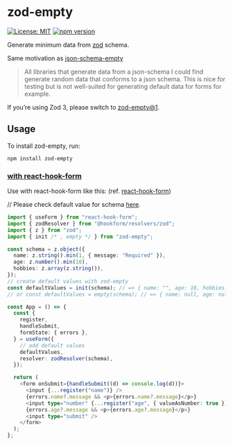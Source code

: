 # zod-empty

[![License: MIT](https://img.shields.io/badge/License-MIT-yellow.svg)](https://opensource.org/licenses/MIT)
[![npm version](https://badge.fury.io/js/zod-empty.svg)](https://badge.fury.io/js/zod-empty)

Generate minimum data from [zod](https://github.com/colinhacks/zod) schema.

Same motivation as [json-schema-empty](https://github.com/romeovs/json-schema-empty)

> All libraries that generate data from a json-schema I could find generate random data that conforms to a json schema. This is nice for testing but is not well-suited for generating default data for forms for example.

If you’re using Zod 3, please switch to [zod-empty@1](https://github.com/toiroakr/zod-empty/tree/v1).

## Usage

To install zod-empty, run:

```shell
npm install zod-empty
```

### [with react-hook-form](samples/react-hook-form)

Use with react-hook-form like this: (ref. [react-hook-form](https://github.com/react-hook-form/resolvers#zod))

// Please check default value for schema [here](./src/index.spec.ts).
```typescript jsx
import { useForm } from "react-hook-form";
import { zodResolver } from "@hookform/resolvers/zod";
import { z } from "zod";
import { init /* , empty */ } from "zod-empty";

const schema = z.object({
  name: z.string().min(1, { message: "Required" }),
  age: z.number().min(10),
  hobbies: z.array(z.string()),
});
// create default values with zod-empty
const defaultValues = init(schema); // => { name: "", age: 10, hobbies: [] }
// or const defaultValues = empty(schema); // => { name: null, age: null, hobbies: [] }

const App = () => {
  const {
    register,
    handleSubmit,
    formState: { errors },
  } = useForm({
    // add default values
    defaultValues,
    resolver: zodResolver(schema),
  });

  return (
    <form onSubmit={handleSubmit((d) => console.log(d))}>
      <input {...register("name")} />
      {errors.name?.message && <p>{errors.name?.message}</p>}
      <input type="number" {...register("age", { valueAsNumber: true })} />
      {errors.age?.message && <p>{errors.age?.message}</p>}
      <input type="submit" />
    </form>
  );
};
```
